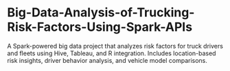 # Big-Data-Analysis-of-Trucking-Risk-Factors-Using-Spark-APIs
A Spark-powered big data project that analyzes risk factors for truck drivers and fleets using Hive, Tableau, and R integration. Includes location-based risk insights, driver behavior analysis, and vehicle model comparisons.
